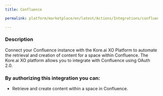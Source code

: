 ```yaml
---
title: Confluence

permalink: platform/marketplace/en/latest/Actions/Integrations/confluence_DESC

---
```


### Description

Connect your Confluence instance with the Kore.ai XO Platform to automate the retrieval and creation of content for a space within Confluence. 
The Kore.ai XO platform allows you to integrate with Confluence using OAuth 2.0.

### By authorizing this integration you can:
- Retrieve and create content within a space in Confluence.


